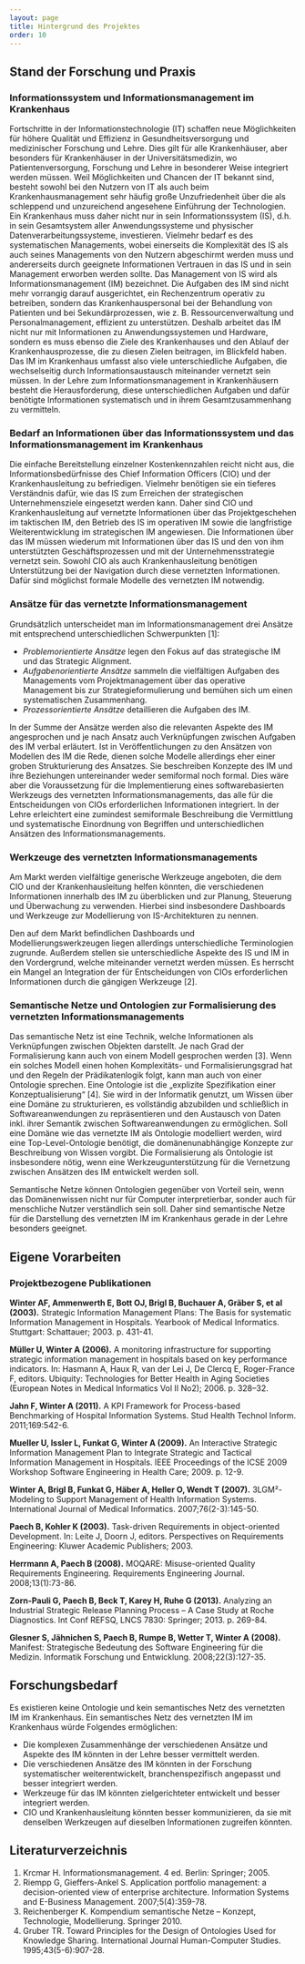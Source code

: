 ```yaml
---
layout: page
title: Hintergrund des Projektes
order: 10
---
```


## Stand der Forschung und Praxis

### Informationssystem und Informationsmanagement im Krankenhaus

Fortschritte in der Informationstechnologie (IT) schaffen neue Möglichkeiten für höhere Qualität und Effizienz in Gesundheitsversorgung und medizinischer Forschung und Lehre.
Dies gilt für alle Krankenhäuser, aber besonders für Krankenhäuser in der Universitätsmedizin, wo Patientenversorgung, Forschung und Lehre in besonderer Weise integriert werden müssen.
Weil Möglichkeiten und Chancen der IT bekannt sind, besteht sowohl bei den Nutzern von IT als auch beim Krankenhausmanagement sehr häufig große Unzufriedenheit über die als schleppend und unzureichend angesehene Einführung der Technologien.
Ein Krankenhaus muss daher nicht nur in sein Informationssystem (IS), d.h. in sein Gesamtsystem aller Anwendungssysteme und physischer Datenverarbeitungssysteme, investieren.
Vielmehr bedarf es des systematischen Managements, wobei einerseits die Komplexität des IS als auch seines Managements von den Nutzern abgeschirmt werden muss und andererseits durch geeignete Informationen Vertrauen in das IS und in sein Management erworben werden sollte.
Das Management von IS wird als Informationsmanagement (IM) bezeichnet.
Die Aufgaben des IM sind nicht mehr vorrangig darauf ausgerichtet, ein Rechenzentrum operativ zu betreiben, sondern das Krankenhauspersonal bei der Behandlung von Patienten und bei Sekundärprozessen, wie z. B. Ressourcenverwaltung und Personalmanagement, effizient zu unterstützen.
Deshalb arbeitet das IM nicht nur mit Informationen zu Anwendungssystemen und Hardware, sondern es muss ebenso die Ziele des Krankenhauses und den Ablauf der Krankenhausprozesse, die zu diesen Zielen beitragen, im Blickfeld haben.
Das IM im Krankenhaus umfasst also viele unterschiedliche Aufgaben, die wechselseitig durch Informationsaustausch miteinander vernetzt sein müssen.
In der Lehre zum Informationsmanagement in Krankenhäusern besteht die Herausforderung, diese unterschiedlichen Aufgaben und dafür benötigte Informationen systematisch und in ihrem Gesamtzusammenhang zu vermitteln.

### Bedarf an Informationen über das Informationssystem und das Informationsmanagement im Krankenhaus

Die einfache Bereitstellung einzelner Kostenkennzahlen reicht nicht aus, die Informationsbedürfnisse des Chief Information Officers (CIO) und der Krankenhausleitung zu befriedigen.
Vielmehr benötigen sie ein tieferes Verständnis dafür, wie das IS zum Erreichen der strategischen Unternehmensziele eingesetzt werden kann.
Daher sind CIO und Krankenhausleitung auf vernetzte Informationen über das Projektgeschehen im taktischen IM, den Betrieb des IS im operativen IM sowie die langfristige Weiterentwicklung im strategischen IM angewiesen.
Die Informationen über das IM müssen wiederum mit Informationen über das IS und den von ihm unterstützten Geschäftsprozessen und mit der Unternehmensstrategie vernetzt sein.
Sowohl CIO als auch Krankenhausleitung benötigen Unterstützung bei der Navigation durch diese vernetzten Informationen.
Dafür sind möglichst formale Modelle des vernetzten IM notwendig.

### Ansätze für das vernetzte Informationsmanagement

Grundsätzlich unterscheidet man im Informationsmanagement drei Ansätze mit entsprechend unterschiedlichen Schwerpunkten [1]:

* *Problemorientierte Ansätze* legen den Fokus auf das strategische IM und das Strategic Alignment.
* *Aufgabenorientierte Ansätze* sammeln die vielfältigen Aufgaben des Managements vom Projektmanagement über das operative Management bis zur Strategieformulierung und bemühen sich um einen systematischen Zusammenhang.
* *Prozessorientierte Ansätze* detaillieren die Aufgaben des IM.

In der Summe der Ansätze werden also die relevanten Aspekte des IM angesprochen und je nach Ansatz auch Verknüpfungen zwischen Aufgaben des IM verbal erläutert.
Ist in Veröffentlichungen zu den Ansätzen von Modellen des IM die Rede, dienen solche Modelle allerdings eher einer groben Strukturierung des Ansatzes.
Sie beschreiben Konzepte des IM und ihre Beziehungen untereinander weder semiformal noch formal.
Dies wäre aber die Voraussetzung für die Implementierung eines softwarebasierten Werkzeugs des vernetzten Informationsmanagements, das alle für die Entscheidungen von CIOs erforderlichen Informationen integriert.
In der Lehre erleichtert eine zumindest semiformale Beschreibung die Vermittlung und systematische Einordnung von Begriffen und unterschiedlichen Ansätzen des Informationsmanagements.

### Werkzeuge des vernetzten Informationsmanagements

Am Markt werden vielfältige generische Werkzeuge angeboten, die dem CIO und der Krankenhausleitung helfen könnten, die verschiedenen Informationen innerhalb des IM zu überblicken und zur Planung, Steuerung und Überwachung zu verwenden.
Hierbei sind insbesondere Dashboards und Werkzeuge zur Modellierung von IS-Architekturen zu nennen.

Den auf dem Markt befindlichen Dashboards und Modellierungswerkzeugen liegen allerdings unterschiedliche Terminologien zugrunde.
Außerdem stellen sie unterschiedliche Aspekte des IS und IM in den Vordergrund, welche miteinander vernetzt werden müssen.
Es herrscht ein Mangel an Integration der für Entscheidungen von CIOs erforderlichen Informationen durch die gängigen Werkzeuge [2].

### Semantische Netze und Ontologien zur Formalisierung des vernetzten Informationsmanagements

Das semantische Netz ist eine Technik, welche Informationen als Verknüpfungen zwischen Objekten darstellt.
Je nach Grad der Formalisierung kann auch von einem Modell gesprochen werden [3].
Wenn ein solches Modell einen hohen Komplexitäts- und Formalisierungsgrad hat und den Regeln der Prädikatenlogik folgt, kann man auch von einer Ontologie sprechen.
Eine Ontologie ist die „explizite Spezifikation einer Konzeptualisierung“ [4].
Sie wird in der Informatik genutzt, um Wissen über eine Domäne zu strukturieren, es vollständig abzubilden und schließlich in Softwareanwendungen zu repräsentieren und den Austausch von Daten inkl. ihrer Semantik zwischen Softwareanwendungen zu ermöglichen.
Soll eine Domäne wie das vernetzte IM als Ontologie modelliert werden, wird eine Top-Level-Ontologie benötigt, die domänenunabhängige Konzepte zur Beschreibung von Wissen vorgibt.
Die Formalisierung als Ontologie ist insbesondere nötig, wenn eine Werkzeugunterstützung für die Vernetzung zwischen Ansätzen des IM entwickelt werden soll.

Semantische Netze können Ontologien gegenüber von Vorteil sein, wenn das Domänenwissen nicht nur für Computer interpretierbar, sonder auch für menschliche Nutzer verständlich sein soll.
Daher sind semantische Netze für die Darstellung des vernetzten IM im Krankenhaus gerade in der Lehre besonders geeignet.

## Eigene Vorarbeiten
### Projektbezogene Publikationen

**Winter AF, Ammenwerth E, Bott OJ, Brigl B, Buchauer A, Gräber S, et al (2003).**
Strategic Information Management Plans: The Basis for systematic Information Management in Hospitals.
Yearbook of Medical Informatics.
Stuttgart: Schattauer; 2003. p. 431-41.

**Müller U, Winter A (2006).**
A monitoring infrastructure for supporting strategic information management in hospitals based on key performance indicators.
In: Hasmann A, Haux R, van der Lei J, De Clercq E, Roger-France F, editors.
Ubiquity: Technologies for Better Health in Aging Societies (European Notes in Medical Informatics Vol II No2); 2006. p. 328–32.

**Jahn F, Winter A (2011).**
A KPI Framework for Process-based Benchmarking of Hospital Information Systems.
Stud Health Technol Inform. 2011;169:542-6.

**Mueller U, Issler L, Funkat G, Winter A (2009).**
An Interactive Strategic Information Management Plan to Integrate Strategic and Tactical Information Management in Hospitals.
IEEE Proceedings of the ICSE 2009 Workshop Software Engineering in Health Care; 2009. p. 12-9.

**Winter A, Brigl B, Funkat G, Häber A, Heller O, Wendt T (2007).**
3LGM²-Modeling to Support Management of Health Information Systems.
International Journal of Medical Informatics. 2007;76(2-3):145-50.

**Paech B, Kohler K (2003).**
Task-driven Requirements in object-oriented Development.
In: Leite J, Doorn J, editors.
Perspectives on Requirements Engineering: Kluwer Academic Publishers; 2003.

**Herrmann A, Paech B (2008).**
MOQARE: Misuse-oriented Quality Requirements Engineering.
Requirements Engineering Journal. 2008;13(1):73-86.

**Zorn-Pauli G, Paech B, Beck T, Karey H, Ruhe G (2013).**
Analyzing an Industrial Strategic Release Planning Process – A Case Study at Roche Diagnostics.
Int Conf REFSQ, LNCS 7830: Springer; 2013. p. 269-84.

**Glesner S, Jähnichen S, Paech B, Rumpe B, Wetter T, Winter A (2008).**
Manifest: Strategische Bedeutung des Software Engineering für die Medizin.
Informatik Forschung und Entwicklung. 2008;22(3):127-35.

## Forschungsbedarf

Es existieren keine Ontologie und kein semantisches Netz des vernetzten IM im Krankenhaus.
Ein semantisches Netz des vernetzten IM im Krankenhaus würde Folgendes ermöglichen:

* Die komplexen Zusammenhänge der verschiedenen Ansätze und Aspekte des IM könnten in der Lehre besser vermittelt werden.
* Die verschiedenen Ansätze des IM könnten in der Forschung systematischer weiterentwickelt, branchenspezifisch angepasst und besser integriert werden.
* Werkzeuge für das IM könnten zielgerichteter entwickelt und besser integriert werden.
* CIO und Krankenhausleitung könnten besser kommunizieren, da sie mit denselben Werkzeugen auf dieselben Informationen zugreifen könnten.

## Literaturverzeichnis

1. Krcmar H. Informationsmanagement. 4 ed. Berlin: Springer; 2005.
2. Riempp G, Gieffers-Ankel S. Application portfolio management: a decision-oriented view of enterprise architecture. Information Systems and E-Business Management. 2007;5(4):359-78.
3. Reichenberger K. Kompendium semantische Netze – Konzept, Technologie, Modellierung. Springer 2010.
4. Gruber TR. Toward Principles for the Design of Ontologies Used for Knowledge Sharing. International Journal Human-Computer Studies. 1995;43(5-6):907-28.

